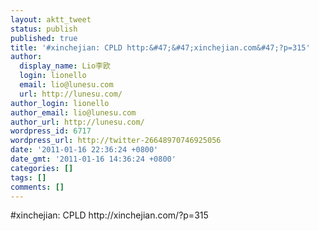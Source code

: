 ```yaml
---
layout: aktt_tweet
status: publish
published: true
title: '#xinchejian: CPLD http:&#47;&#47;xinchejian.com&#47;?p=315'
author:
  display_name: Lio李欧
  login: lionello
  email: lio@lunesu.com
  url: http://lunesu.com/
author_login: lionello
author_email: lio@lunesu.com
author_url: http://lunesu.com/
wordpress_id: 6717
wordpress_url: http://twitter-26648970746925056
date: '2011-01-16 22:36:24 +0800'
date_gmt: '2011-01-16 14:36:24 +0800'
categories: []
tags: []
comments: []
---
```

<p>#xinchejian: CPLD http:&#47;&#47;xinchejian.com&#47;?p=315</p>
